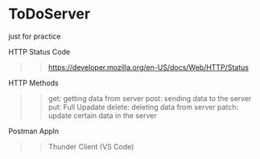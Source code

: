 # ToDoServer
 just for practice

HTTP Status Code
>> https://developer.mozilla.org/en-US/docs/Web/HTTP/Status

HTTP Methods
>> get: getting data from server
>> post: sending data to the server
>> put: Full Upadate
>> delete: deleting data from server
>> patch: update certain data in the server

Postman Appln
>>Thunder Client (VS Code)
